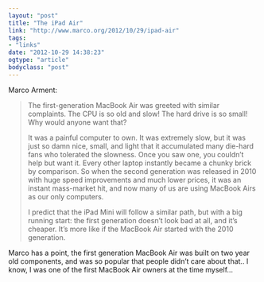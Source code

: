 ```yaml
---
layout: "post"
title: "The iPad Air"
link: "http://www.marco.org/2012/10/29/ipad-air"
tags: 
- "links"
date: "2012-10-29 14:38:23"
ogtype: "article"
bodyclass: "post"
---
```


Marco Arment:

> The first-generation MacBook Air was greeted with similar complaints. The CPU is so old and slow! The hard drive is so small! Why would anyone want that?
> 
> It was a painful computer to own. It was extremely slow, but it was just so damn nice, small, and light that it accumulated many die-hard fans who tolerated the slowness. Once you saw one, you couldn’t help but want it. Every other laptop instantly became a chunky brick by comparison. So when the second generation was released in 2010 with huge speed improvements and much lower prices, it was an instant mass-market hit, and now many of us are using MacBook Airs as our only computers.
> 
> I predict that the iPad Mini will follow a similar path, but with a big running start: the first generation doesn’t look bad at all, and it’s cheaper. It’s more like if the MacBook Air started with the 2010 generation.

Marco has a point, the first generation MacBook Air was built on two year old components, and was so popular that people didn’t care about that.. I know, I was one of the first MacBook Air owners at the time myself…